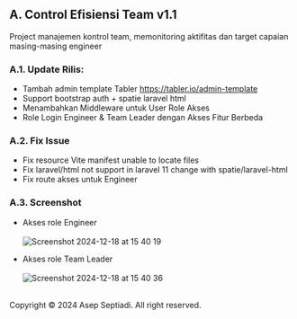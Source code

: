 ## A. Control Efisiensi Team v1.1
Project manajemen kontrol team, memonitoring aktifitas dan target capaian masing-masing engineer

### A.1. Update Rilis:
- Tambah admin template Tabler https://tabler.io/admin-template
- Support bootstrap auth + spatie laravel html
- Menambahkan Middleware untuk User Role Akses
- Role Login Engineer & Team Leader dengan Akses Fitur Berbeda

### A.2. Fix Issue
- Fix resource Vite manifest unable to locate files
- Fix laravel/html not support in laravel 11 change with spatie/laravel-html
- Fix route akses untuk Engineer

### A.3. Screenshot
- Akses role Engineer<br /><br />
![Screenshot 2024-12-18 at 15 40 19](https://github.com/user-attachments/assets/53a66d4a-1d69-4745-bd5d-1011fb1abc10)

- Akses role Team Leader<br /><br />
![Screenshot 2024-12-18 at 15 40 36](https://github.com/user-attachments/assets/21e9664a-457e-4900-893d-123e3e8c8f12)



<br />
Copyright &copy; 2024 Asep Septiadi. All right reserved.
